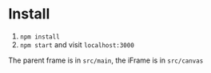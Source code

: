 # Install

1. `npm install`
2. `npm start` and visit `localhost:3000`

The parent frame is in `src/main`, the iFrame is in `src/canvas` 
